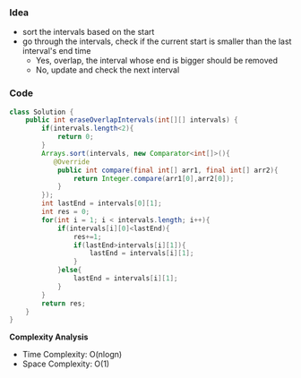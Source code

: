 ### Idea
- sort the intervals based on the start
- go through the intervals, check if the current start is smaller than the last interval's end time
  - Yes, overlap, the interval whose end is bigger should be removed
  - No, update and check the next interval
### Code

```java
class Solution {
    public int eraseOverlapIntervals(int[][] intervals) {
        if(intervals.length<2){
            return 0;
        }
        Arrays.sort(intervals, new Comparator<int[]>(){
           @Override
            public int compare(final int[] arr1, final int[] arr2){
                return Integer.compare(arr1[0],arr2[0]);
            }
        });
        int lastEnd = intervals[0][1];
        int res = 0;
        for(int i = 1; i < intervals.length; i++){
            if(intervals[i][0]<lastEnd){
                res+=1;
                if(lastEnd>intervals[i][1]){
                    lastEnd = intervals[i][1];
                }
            }else{
                lastEnd = intervals[i][1];
            }
        }
        return res;
    }
}

```

**Complexity Analysis**

- Time Complexity: O(nlogn)
- Space Complexity: O(1)

